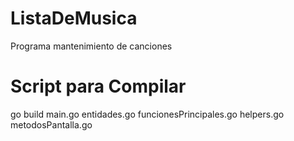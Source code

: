 # ListaDeMusica
Programa mantenimiento de canciones 

# Script para Compilar 
go build main.go entidades.go funcionesPrincipales.go helpers.go metodosPantalla.go
